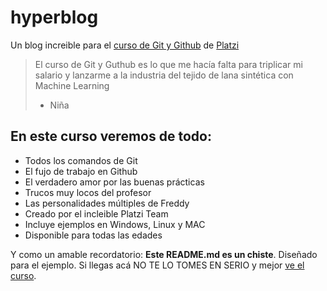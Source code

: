 # hyperblog 
Un blog increible para el [curso de Git y Github](https://platzi.com/clases/git-github/) de [Platzi](https://platzi.com/) 
> El curso de Git y Guthub es lo que me hacía falta para triplicar mi salario y lanzarme a la industria del tejido de lana sintética con Machine Learning
> - Niña

## En este curso veremos de todo:
* Todos los comandos de Git
* El fujo de trabajo en Github
* El verdadero amor por las buenas prácticas
* Trucos muy locos del profesor
* Las personalidades múltiples de Freddy
* Creado por el incleible Platzi Team
* Incluye ejemplos en Windows, Linux y MAC
* Disponible para todas las edades

Y como un amable recordatorio: **Este README.md es un chiste**. Diseñado para el ejemplo. Si llegas acá NO TE LO TOMES EN SERIO y mejor [ve el curso](https://platzi.com/clases/git-github/).